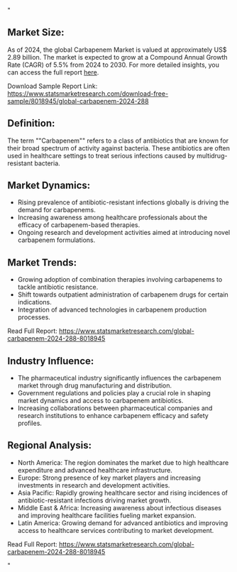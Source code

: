 "<html>

<h2>Market Size:</h2>
<p>As of 2024, the global Carbapenem Market is valued at approximately US$ 2.89 billion. The market is expected to grow at a Compound Annual Growth Rate (CAGR) of 5.5% from 2024 to 2030. For more detailed insights, you can access the full report <a href='https://www.statsmarketresearch.com/global-carbapenem-2024-288-8018945'>here</a>.</p>
<p>Download Sample Report Link: <a href='https://www.statsmarketresearch.com/download-free-sample/8018945/global-carbapenem-2024-288'>https://www.statsmarketresearch.com/download-free-sample/8018945/global-carbapenem-2024-288</a></p>

<h2>Definition:</h2>
<p>The term ""Carbapenem"" refers to a class of antibiotics that are known for their broad spectrum of activity against bacteria. These antibiotics are often used in healthcare settings to treat serious infections caused by multidrug-resistant bacteria.</p>

<h2>Market Dynamics:</h2>
<ul>
<li>Rising prevalence of antibiotic-resistant infections globally is driving the demand for carbapenems.</li>
<li>Increasing awareness among healthcare professionals about the efficacy of carbapenem-based therapies.</li>
<li>Ongoing research and development activities aimed at introducing novel carbapenem formulations.</li>
</ul>

<h2>Market Trends:</h2>
<ul>
<li>Growing adoption of combination therapies involving carbapenems to tackle antibiotic resistance.</li>
<li>Shift towards outpatient administration of carbapenem drugs for certain indications.</li>
<li>Integration of advanced technologies in carbapenem production processes.</li>
</ul>
<p>Read Full Report: <a href='https://www.statsmarketresearch.com/global-carbapenem-2024-288-8018945'>https://www.statsmarketresearch.com/global-carbapenem-2024-288-8018945</a></p>

<h2>Industry Influence:</h2>
<ul>
<li>The pharmaceutical industry significantly influences the carbapenem market through drug manufacturing and distribution.</li>
<li>Government regulations and policies play a crucial role in shaping market dynamics and access to carbapenem antibiotics.</li>
<li>Increasing collaborations between pharmaceutical companies and research institutions to enhance carbapenem efficacy and safety profiles.</li>
</ul>

<h2>Regional Analysis:</h2>
<ul>
<li>North America: The region dominates the market due to high healthcare expenditure and advanced healthcare infrastructure.</li>
<li>Europe: Strong presence of key market players and increasing investments in research and development activities.</li>
<li>Asia Pacific: Rapidly growing healthcare sector and rising incidences of antibiotic-resistant infections driving market growth.</li>
<li>Middle East & Africa: Increasing awareness about infectious diseases and improving healthcare facilities fueling market expansion.</li>
<li>Latin America: Growing demand for advanced antibiotics and improving access to healthcare services contributing to market development.</li>
</ul>
<p>Read Full Report: <a href='https://www.statsmarketresearch.com/global-carbapenem-2024-288-8018945'>https://www.statsmarketresearch.com/global-carbapenem-2024-288-8018945</a></p>

</html>"
